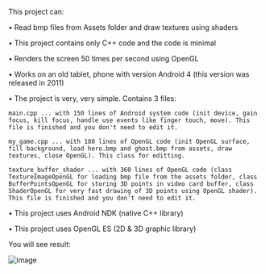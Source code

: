 This project can:
 
 • Read bmp files from Assets folder and draw textures using shaders
 
 • This project contains only C++ code and the code is minimal
 
 • Renders the screen 50 times per second using OpenGL
 
 • Works on an old tablet, phone with version Android 4 (this version was released in 2011)
 
 • The project is very, very simple. Contains 3 files:
  
    main.cpp ... with 150 lines of Android system code (init device, gain focus, kill focus, handle use events like finger touch, move). This file is finished and you don't need to edit it.
     
    my_game.cpp ... with 180 lines of OpenGL code (init OpenGL surface, fill background, load hero.bmp and ghost.bmp from assets, draw textures, close OpenGL). This class for editting.
     
    texture_buffer_shader ... with 360 lines of OpenGL code (class TextureImageOpenGL for loading bmp file from the assets folder, class BufferPointsOpenGL for storing 3D points in video card buffer, class ShaderOpenGL for very fast drawing of 3D points using OpenGL shader). This file is finished and you don't need to edit it.
 
 • This project uses Android NDK (native C++ library)
 
 • This project uses  OpenGL ES (2D & 3D graphic library)
  

You will see result:

![image](https://github.com/EvgenProjects/AndroidNative_BasicGame_Texture/assets/38002631/ecc448f2-6cf1-4726-b61b-25b9c0be0452)
